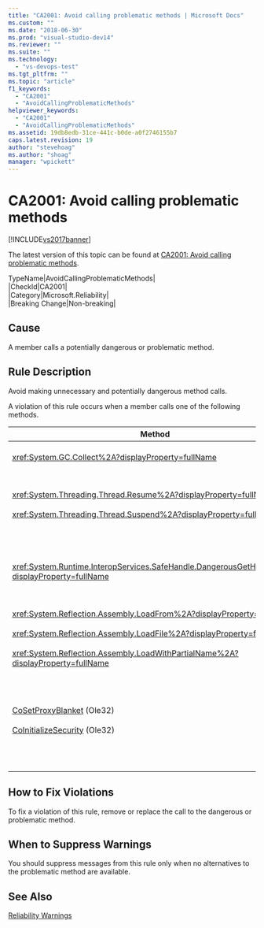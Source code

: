 ```yaml
---
title: "CA2001: Avoid calling problematic methods | Microsoft Docs"
ms.custom: ""
ms.date: "2018-06-30"
ms.prod: "visual-studio-dev14"
ms.reviewer: ""
ms.suite: ""
ms.technology: 
  - "vs-devops-test"
ms.tgt_pltfrm: ""
ms.topic: "article"
f1_keywords: 
  - "CA2001"
  - "AvoidCallingProblematicMethods"
helpviewer_keywords: 
  - "CA2001"
  - "AvoidCallingProblematicMethods"
ms.assetid: 19db8edb-31ce-441c-b0de-a0f2746155b7
caps.latest.revision: 19
author: "stevehoag"
ms.author: "shoag"
manager: "wpickett"
---
```

# CA2001: Avoid calling problematic methods
[!INCLUDE[vs2017banner](../includes/vs2017banner.md)]

The latest version of this topic can be found at [CA2001: Avoid calling problematic methods](https://docs.microsoft.com/visualstudio/code-quality/ca2001-avoid-calling-problematic-methods).  
  
TypeName|AvoidCallingProblematicMethods|  
|CheckId|CA2001|  
|Category|Microsoft.Reliability|  
|Breaking Change|Non-breaking|  
  
## Cause  
 A member calls a potentially dangerous or problematic method.  
  
## Rule Description  
 Avoid making unnecessary and potentially dangerous method calls.  
  
 A violation of this rule occurs when a member calls one of the following methods.  
  
|Method|Description|  
|------------|-----------------|  
|<xref:System.GC.Collect%2A?displayProperty=fullName>|Calling GC.Collect can significantly affect application performance and is rarely necessary. For more information, see the [Rico Mariani's Performance Tidbits](http://go.microsoft.com/fwlink/?LinkId=169256) blog entry on MSDN.|  
|<xref:System.Threading.Thread.Resume%2A?displayProperty=fullName><br /><br /> <xref:System.Threading.Thread.Suspend%2A?displayProperty=fullName>|Thread.Suspend and Thread.Resume have been deprecated because of their unpredictable behavior.  Use other classes in the <xref:System.Threading> namespace, such as <xref:System.Threading.Monitor>, <xref:System.Threading.Mutex%2A>, <xref:System.Threading.Mutex>, and <xref:System.Threading.Semaphore> to synchronize threads or protect resources.|  
|<xref:System.Runtime.InteropServices.SafeHandle.DangerousGetHandle%2A?displayProperty=fullName>|The DangerousGetHandle method poses a security risk because it can return a handle that is not valid. See the <xref:System.Runtime.InteropServices.SafeHandle.DangerousAddRef%2A> and the <xref:System.Runtime.InteropServices.SafeHandle.DangerousRelease%2A> methods for more information about how to use the DangerousGetHandle method safely.|  
|<xref:System.Reflection.Assembly.LoadFrom%2A?displayProperty=fullName><br /><br /> <xref:System.Reflection.Assembly.LoadFile%2A?displayProperty=fullName><br /><br /> <xref:System.Reflection.Assembly.LoadWithPartialName%2A?displayProperty=fullName>|These methods can load assemblies from unexpected locations. For example, see Suzanne Cook's .NET CLR Notes blog posts [LoadFile vs. LoadFrom](http://go.microsoft.com/fwlink/?LinkId=164450) and [Choosing a Binding Context](http://go.microsoft.com/fwlink/?LinkId=164451) on the MSDN Web site for information about methods that load assemblies.|  
|[CoSetProxyBlanket](http://go.microsoft.com/fwlink/?LinkID=169250) (Ole32)<br /><br /> [CoInitializeSecurity](http://go.microsoft.com/fwlink/?LinkId=169255) (Ole32)|By the time the user code starts executing in a managed process, it is too late to reliably call CoSetProxyBlanket. The common language runtime (CLR) takes initialization actions that may prevent the users P/Invoke from succeeding.<br /><br /> If you do have to call CoSetProxyBlanket for a managed application, we recommend that you start the process by using a native code (C++) executable, call CoSetProxyBlanket in the native code, and then start your managed code application in process. (Be sure to specify a runtime version number.)|  
  
## How to Fix Violations  
 To fix a violation of this rule, remove or replace the call to the dangerous or problematic method.  
  
## When to Suppress Warnings  
 You should suppress messages from this rule only when no alternatives to the problematic method are available.  
  
## See Also  
 [Reliability Warnings](../code-quality/reliability-warnings.md)



